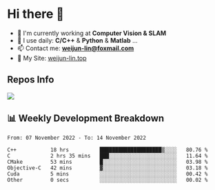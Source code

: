 # Hi there 👋

<!--
**Weijun-Lin/Weijun-Lin** is a ✨ _special_ ✨ repository because its `README.md` (this file) appears on your GitHub profile.

Here are some ideas to get you started:

- 🔭 I’m currently working on ...
- 🌱 I’m currently learning ...
- 👯 I’m looking to collaborate on ...
- 🤔 I’m looking for help with ...
- 💬 Ask me about ...
- 📫 How to reach me: ...
- 😄 Pronouns: ...
- ⚡ Fun fact: ...
-->

- 🏢 I'm currently working at **Computer Vision & SLAM**
- 🚀 I use daily: **C/C++** & **Python** & **Matlab** ...
- 📫 Contact me: **weijun-lin@foxmail.com**
- 🔗 My Site: [weijun-lin.top](https://weijun-lin.top/p)

  

## Repos Info
![](https://github-readme-stats.vercel.app/api?username=Weijun-Lin&theme=cobalt)

## 📊 Weekly Development Breakdown

<!--START_SECTION:waka-->

```text
From: 07 November 2022 - To: 14 November 2022

C++           18 hrs          ████████████████████▒░░░░   80.76 %
C             2 hrs 35 mins   ███░░░░░░░░░░░░░░░░░░░░░░   11.64 %
CMake         53 mins         █░░░░░░░░░░░░░░░░░░░░░░░░   03.98 %
Objective-C   42 mins         ▓░░░░░░░░░░░░░░░░░░░░░░░░   03.18 %
Cuda          5 mins          ░░░░░░░░░░░░░░░░░░░░░░░░░   00.42 %
Other         0 secs          ░░░░░░░░░░░░░░░░░░░░░░░░░   00.02 %
```

<!--END_SECTION:waka-->
